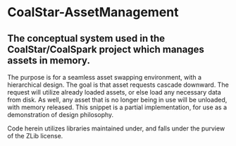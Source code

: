 # CoalStar-AssetManagement
## The conceptual system used in the CoalStar/CoalSpark project which manages assets in memory.

The purpose is for a seamless asset swapping environment, with a hierarchical design. The goal is that asset requests cascade downward. The request will utilize already loaded assets, or else load any necessary data from disk. As well, any asset that is no longer being in use will be unloaded, with memory released. This snippet is a partial implementation, for use as a demonstration of design philosophy.

Code herein utilizes libraries maintained under, and falls under the purview of the ZLib license.
